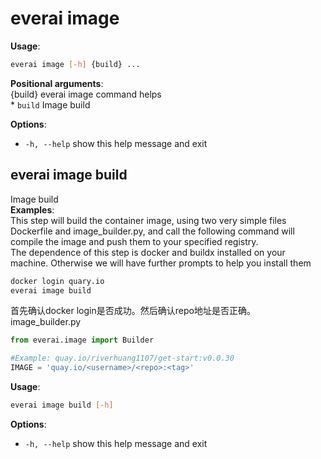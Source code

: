 # everai image
**Usage**:  
```bash
everai image [-h] {build} ...
```

**Positional arguments**:  
  {build}     everai image command helps  
    * `build`     Image build

**Options**:  
* `-h, --help`  show this help message and exit  

## everai image build    
Image build  
**Examples**:  
This step will build the container image, using two very simple files Dockerfile and image_builder.py, and call the following command will compile the image and push them to your specified registry.  
The dependence of this step is docker and buildx installed on your machine. Otherwise we will have further prompts to help you install them
```bash
docker login quary.io  
everai image build
```

首先确认docker login是否成功。然后确认repo地址是否正确。  
image_builder.py
```python
from everai.image import Builder

#Example: quay.io/riverhuang1107/get-start:v0.0.30
IMAGE = 'quay.io/<username>/<repo>:<tag>'
```

**Usage**:  
```bash
everai image build [-h]
```
**Options**:  
  * `-h, --help`  show this help message and exit


